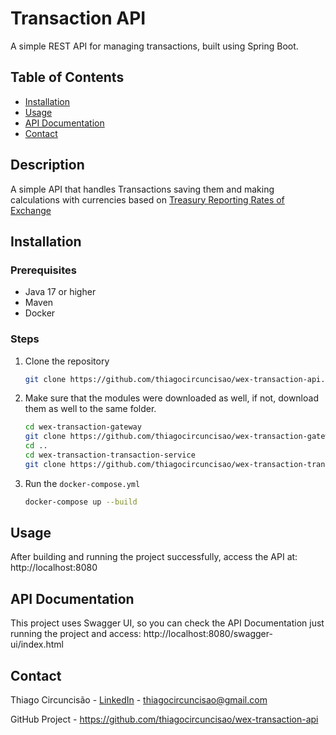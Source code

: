 # Transaction API

A simple REST API for managing transactions, built using Spring Boot.

## Table of Contents
- [Installation](#installation)
- [Usage](#usage)
- [API Documentation](#api-documentation)
- [Contact](#contact)

## Description

A simple API that handles Transactions saving them and making calculations with currencies based on
[Treasury Reporting Rates of Exchange](https://fiscaldata.treasury.gov/datasets/treasury-reporting-rates-exchange/treasury-reporting-rates-of-exchange)

## Installation
### Prerequisites

- Java 17 or higher
- Maven
- Docker

### Steps

1. Clone the repository
   ```bash
   git clone https://github.com/thiagocircuncisao/wex-transaction-api.git
2. Make sure that the modules were downloaded as well, if not, download them as well to the same folder.
    ```bash
   cd wex-transaction-gateway
   git clone https://github.com/thiagocircuncisao/wex-transaction-gateway
   cd ..
   cd wex-transaction-transaction-service
   git clone https://github.com/thiagocircuncisao/wex-transaction-transaction-service

3. Run the `docker-compose.yml`
   ```bash
   docker-compose up --build
   
## Usage

After building and running the project successfully, access the API at:
http://localhost:8080

## API Documentation

This project uses Swagger UI, so you can check the API Documentation just running the project and access: http://localhost:8080/swagger-ui/index.html

## Contact

Thiago Circuncisão - [LinkedIn](https://www.linkedin.com/in/thiago-circuncis%C3%A3o-987b0b113/) - thiagocircuncisao@gmail.com

GitHub Project - https://github.com/thiagocircuncisao/wex-transaction-api